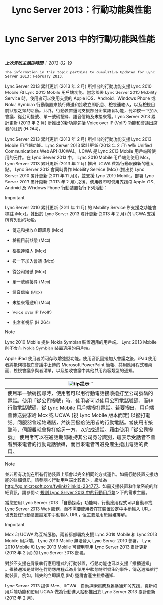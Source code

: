 ﻿---
title: Lync Server 2013：行動功能與性能
TOCTitle: 行動功能與性能
ms:assetid: 12517a88-2531-44a5-bea5-d8884aff53eb
ms:mtpsurl: https://technet.microsoft.com/zh-tw/library/Hh689983(v=OCS.15)
ms:contentKeyID: 49290144
ms.date: 08/10/2015
mtps_version: v=OCS.15
ms.translationtype: HT
---

# Lync Server 2013 中的行動功能與性能

 

_**上次修改主題的時間：** 2013-02-19_

    The information in this topic pertains to Cumulative Updates for Lync Server 2013: February 2013.

Lync Server 2013 累計更新 (2013 年 2 月) 所推出的行動功能支援 Lync 2010 Mobile 和 Lync 2013 Mobile 用戶端功能。當您部署 Lync Server 2013 Mobility Service 時，使用者可以使用支援的 Apple iOS、Android、Windows Phone 或 Nokia Symbian 行動裝置來執行傳送和接收立即訊息、檢視連絡人，以及檢視目前狀態之類的活動。此外，行動裝置還可支援部分企業語音功能，例如按一下加入會議、從公司撥號、單一號碼搜尋、語音信箱及未接來電。Lync Server 2013 累計更新 (2013 年 2 月) 所推出的新功能包括 Voice over IP (VoIP) 功能和會議出席者的視訊 (H.264)。

Lync Server 2013 累計更新 (2013 年 2 月) 所推出的行動功能支援 Lync 2013 Mobile 用戶端功能。Lync Server 2013 累計更新 (2013 年 2 月) 安裝 Unified Communications Web API (UCWA)。UCWA 是 Lync 2013 Mobile 用戶端所使用的元件。在 Lync Server 2013 中， Lync 2010 Mobile 用戶端則使用 Mcx。Lync Server 2013 累計更新 (2013 年 2 月) 推出 UCWA 做為行動服務新的進入點。 Lync Server 2013 會同時實作 Mobility Service (Mcx) (推出於 Lync Server 2010 累計更新 (2011 年 11 月))，並支援 Lync 2010 Mobile。部署 Lync Server 2013 累計更新 (2013 年 2 月) 之後，使用者即可使用支援的 Apple iOS、Android 及 Windows Phone 行動裝置執行下列活動︰

> [!IMPORTANT]  
> Lync Server 2010 累計更新 (2011 年 11 月) 的 Mobility Service 所支援之功能會標註 (Mcx)。推出於 Lync Server 2013 累計更新 (2013 年 2 月) 的 UCWA 支援所有列出的功能。



  - 傳送和接收立即訊息 (Mcx)

  - 檢視目前狀態 (Mcx)

  - 檢視連絡人 (Mcx)

  - 按一下加入會議 (Mcx)

  - 從公司撥號 (Mcx)

  - 單一號碼搜尋 (Mcx)

  - 語音信箱 (Mcx)

  - 未接來電通知 (Mcx)

  - Voice over IP (VoIP)

  - 出席者視訊 (H.264)

> [!NOTE]  
> Lync 2010 Mobile 提供 Nokia Symbian 裝置適用的用戶端。 Lync 2013 Mobile 則不會有 Nokia Symbian 裝置適用的用戶端。



Apple iPad 使用者將可存取增強型功能。使用音訊回撥加入會議之後，iPad 使用者將能夠檢視在會議中上傳的 Microsoft PowerPoint 簡報、共用應用程式和桌面、檢視會議參與者清單，以及接收會議中其他共用內容類型的通知。

<table>
<thead>
<tr class="header">
<th><img src="images/JJ205025.tip(OCS.15).gif" title="tip" alt="tip" />提示：</th>
</tr>
</thead>
<tbody>
<tr class="odd">
<td>使用單一號碼搜尋時，使用者可以用行動電話接收撥打至公司號碼的電話。使用「從公司撥號」時，使用者可以使用公司電話號碼，而非行動電話號碼，從 Lync Mobile 用戶端撥打電話。若要撥出，用戶端會傳送要求給 Mcx 或 UCWA (視 Lync Mobile 版本而定) 以撥打電話。伺服器會起始通話，然後回撥給使用者的行動電話。當使用者接聽時，伺服器就會撥打給另一方，以完成通話。藉由使用「從公司撥號」，使用者可以在通話期間維持其公司身分識別，這表示受話者不會看到來電者的行動電話號碼，而且來電者可避免產生撥出電話的費用。</td>
</tr>
</tbody>
</table>


> [!NOTE]  
> 並非所有功能在所有行動裝置上都會以完全相同的方式運作。如需行動裝置支援功能的詳細資訊，請參閱＜行動用戶端比較表＞，網址為 <a href="http://go.microsoft.com/fwlink/?linkid=234777" class="uri">http://go.microsoft.com/fwlink/?linkid=234777</a>。如需支援裝置和作業系統的詳細資訊，請參閱＜ <a href="lync-server-2013-planning-for-mobile-clients.md">規劃 Lync Server 2013 中的行動用戶端</a>＞下的需求主題。



當您使用 Lync Server 2013 「自動探索」功能時，行動應用程式可以自動尋找 Lync Server 2013 Web 服務，而不需要使用者在其裝置設定中手動輸入 URL。也支援在行動裝置設定中手動輸入 URL，但主要是用於疑難排解。

> [!IMPORTANT]  
> Mcx 和 UCWA 為互補服務，兩者都部署為支援 Lync 2010 Mobile 和 Lync 2013 Mobile 用戶端。 Lync 2013 Mobile 無法登入 Lync Server 2010 部署。 Lync 2010 Mobile 和 Lync 2013 Mobile 可使用套用 Lync Server 2013 累計更新 (2013 年 2 月) 的 Lync Server 2013 部署。



對於不支援在背景執行應用程式的行動裝置，行動功能也可以支援「推播通知」 。推播通知是針對在行動應用程式為非使用中狀態時所發生的事件，傳送通知給行動裝置。例如，錯失的立即訊息 (IM) 邀請會產生推播通知。

Lync Server 2013 提供 Mcx、UCWA、自動探索服務及推播通知的支援。更新的用戶端功能和使用 UCWA 做為行動進入點都推出於 Lync Server 2013 累計更新 (2013 年 2 月)。

